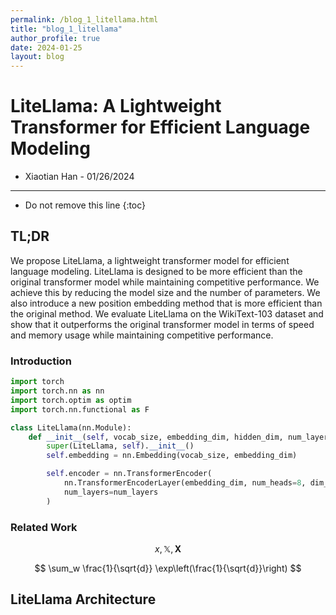 ```yaml
---
permalink: /blog_1_litellama.html
title: "blog_1_litellama"
author_profile: true
date: 2024-01-25
layout: blog
---
```


# LiteLlama: A Lightweight Transformer for Efficient Language Modeling


- Xiaotian Han - 01/26/2024


----
- Do not remove this line
{:toc}



## TL;DR
We propose LiteLlama, a lightweight transformer model for efficient language modeling. LiteLlama is designed to be more efficient than the original transformer model while maintaining competitive performance. We achieve this by reducing the model size and the number of parameters. We also introduce a new position embedding method that is more efficient than the original method. We evaluate LiteLlama on the WikiText-103 dataset and show that it outperforms the original transformer model in terms of speed and memory usage while maintaining competitive performance.

### Introduction



```python
import torch
import torch.nn as nn
import torch.optim as optim
import torch.nn.functional as F

class LiteLlama(nn.Module):
    def __init__(self, vocab_size, embedding_dim, hidden_dim, num_layers):
        super(LiteLlama, self).__init__()
        self.embedding = nn.Embedding(vocab_size, embedding_dim)

        self.encoder = nn.TransformerEncoder(
            nn.TransformerEncoderLayer(embedding_dim, num_heads=8, dim_feedforward=hidden_dim),
            num_layers=num_layers
        )
```


### Related Work

$$
x, \mathbb{X},  \mathbf{X}
$$

$$
\sum_w \frac{1}{\sqrt{d}} \exp\left(\frac{1}{\sqrt{d}}\right)
$$



## LiteLlama Architecture


